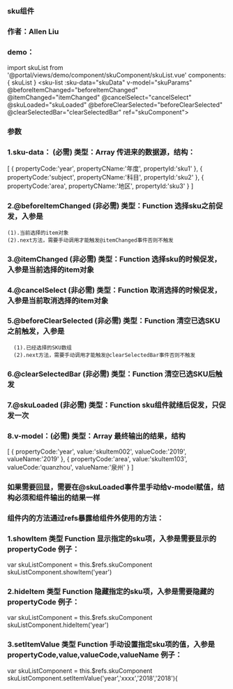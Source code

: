 ### sku组件
### 作者：Allen Liu
### demo：
import skuList from '@portal/views/demo/component/skuComponent/skuList.vue'
components: {
    skuList
}
<sku-list :sku-data="skuData"
            v-model="skuParams"
          @beforeItemChanged="beforeItemChanged"
          @itemChanged="itemChanged"
          @cancelSelect="cancelSelect"
          @skuLoaded="skuLoaded"
          @beforeClearSelected="beforeClearSelected"
          @clearSelectedBar="clearSelectedBar"
          ref="skuComponent"></sku-list>

### 参数
### 1.sku-data： (必需) 类型：Array 传进来的数据源，结构：
[
    {
        propertyCode:'year',
        propertyCName:'年度',
        propertyId:'sku1'
    },
    {
        propertyCode:'subject',
        propertyCName:'科目',
        propertyId:'sku2'
    },
    {
        propertyCode:'area',
        propertyCName:'地区',
        propertyId:'sku3'
    }
]

### 2.@beforeItemChanged (非必需) 类型：Function 选择sku之前促发，入参是
    (1).当前选择的item对象
    (2).next方法，需要手动调用才能触发@itemChanged事件否则不触发
### 3.@itemChanged  (非必需) 类型：Function 选择sku的时候促发，入参是当前选择的item对象
### 4.@cancelSelect (非必需) 类型：Function 取消选择的时候促发，入参是当前取消选择的item对象
### 5.@beforeClearSelected (非必需) 类型：Function 清空已选SKU之前触发，入参是
      (1).已经选择的SKU数组
      (2).next方法，需要手动调用才能触发@clearSelectedBar事件否则不触发
### 6.@clearSelectedBar (非必需) 类型：Function 清空已选SKU后触发
### 7.@skuLoaded (非必需) 类型：Function sku组件就绪后促发，只促发一次

### 8.v-model：(必需) 类型：Array 最终输出的结果，结构
[
    {
        propertyCode:'year',
        value:'skuItem002',
        valueCode:'2019',
        valueName:'2019'
    },
    {
        propertyCode:'area',
        value:'skuItem103',
        valueCode:'quanzhou',
        valueName:'泉州'
    }
]
### 如果需要回显，需要在@skuLoaded事件里手动给v-model赋值，结构必须和组件输出的结果一样



### 组件内的方法通过refs暴露给组件外使用的方法：

### 1.showItem 类型 Function 显示指定的sku项，入参是需要显示的propertyCode 例子：
var skuListComponent = this.$refs.skuComponent
skuListComponent.showItem('year')

### 2.hideItem 类型 Function 隐藏指定的sku项，入参是需要隐藏的propertyCode 例子：
var skuListComponent = this.$refs.skuComponent
skuListComponent.hideItem('year')

### 3.setItemValue 类型 Function 手动设置指定sku项的值，入参是 propertyCode,value,valueCode,valueName   例子：
var skuListComponent = this.$refs.skuComponent
skuListComponent.setItemValue('year','xxxx','2018','2018'){

